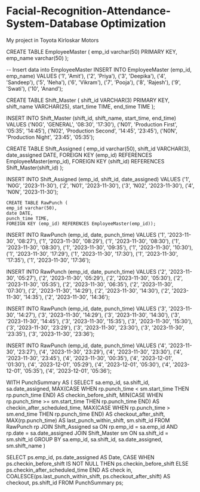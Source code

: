 # Facial-Recognition-Attendance-System-Database Optimization
My project in Toyota Kirloskar Motors  


CREATE TABLE EmployeeMaster (
    emp_id varchar(50) PRIMARY KEY,
    emp_name varchar(50)
);

-- Insert data into EmployeeMaster
INSERT INTO EmployeeMaster (emp_id, emp_name) VALUES 
('1', 'Amit'),
('2', 'Priya'),
('3', 'Deepika'),
('4', 'Sandeep'),
('5', 'Neha'),
('6', 'Vikram'),
('7', 'Pooja'),
('8', 'Rajesh'),
('9', 'Swati'),
('10', 'Anand');

CREATE TABLE Shift_Master (
    shift_id VARCHAR(3) PRIMARY KEY,
    shift_name VARCHAR(25),
    start_time TIME,
    end_time TIME
);

INSERT INTO Shift_Master (shift_id, shift_name, start_time, end_time)
VALUES
    ('N0G', 'GENERAL', '08:30', '17:30'),
    ('N01', 'Production First', '05:35', '14:45'),
    ('N02', 'Production Second', '14:45', '23:45'),
    ('N0N', 'Production Night', '23:45', '05:35');

CREATE TABLE Shift_Assigned (
    emp_id varchar(50),
    shift_id VARCHAR(3),
    date_assigned DATE,
    FOREIGN KEY (emp_id) REFERENCES EmployeeMaster(emp_id),
    FOREIGN KEY (shift_id) REFERENCES Shift_Master(shift_id)
);


INSERT INTO Shift_Assigned (emp_id, shift_id, date_assigned)
VALUES
    ('1', 'N0G', '2023-11-30'),
    ('2', 'N01', '2023-11-30'),
    ('3', 'N02', '2023-11-30'),
    ('4', 'N0N', '2023-11-30');

    CREATE TABLE RawPunch (
    emp_id varchar(50),
    date DATE,
    punch_time TIME,
    FOREIGN KEY (emp_id) REFERENCES EmployeeMaster(emp_id));


INSERT INTO RawPunch (emp_id, date, punch_time)
VALUES
    ('1', '2023-11-30', '08:27'),
    ('1', '2023-11-30', '08:29'),
    ('1', '2023-11-30', '08:30'),
    ('1', '2023-11-30', '08:30'),
    ('1', '2023-11-30', '09:35'),
    ('1', '2023-11-30', '10:30'),
    ('1', '2023-11-30', '17:29'),
    ('1', '2023-11-30', '17:30'),
    ('1', '2023-11-30', '17:35'),
    ('1', '2023-11-30', '17:36');



INSERT INTO RawPunch (emp_id, date, punch_time)
VALUES
    ('2', '2023-11-30', '05:27'),
    ('2', '2023-11-30', '05:29'),
    ('2', '2023-11-30', '05:30'),
    ('2', '2023-11-30', '05:35'),
    ('2', '2023-11-30', '06:35'),
    ('2', '2023-11-30', '07:30'),
    ('2', '2023-11-30', '14:29'),
    ('2', '2023-11-30', '14:30'),
    ('2', '2023-11-30', '14:35'),
    ('2', '2023-11-30', '14:36');



INSERT INTO RawPunch (emp_id, date, punch_time)
VALUES
    ('3', '2023-11-30', '14:27'),
    ('3', '2023-11-30', '14:29'),
    ('3', '2023-11-30', '14:30'),
    ('3', '2023-11-30', '14:45'),
    ('3', '2023-11-30', '15:35'),
    ('3', '2023-11-30', '15:30'),
    ('3', '2023-11-30', '23:29'),
    ('3', '2023-11-30', '23:30'),
    ('3', '2023-11-30', '23:35'),
    ('3', '2023-11-30', '23:36');



INSERT INTO RawPunch (emp_id, date, punch_time)
VALUES
    ('4', '2023-11-30', '23:27'),
    ('4', '2023-11-30', '23:29'),
    ('4', '2023-11-30', '23:30'),
    ('4', '2023-11-30', '23:45'),
    ('4', '2023-11-30', '00:35'),
    ('4', '2023-12-01', '01:30'),
    ('4', '2023-12-01', '05:29'),
    ('4', '2023-12-01', '05:30'),
    ('4', '2023-12-01', '05:35'),
    ('4', '2023-12-01', '05:36');



WITH PunchSummary AS (
    SELECT
        sa.emp_id,
        sa.shift_id,
        sa.date_assigned,
        MAX(CASE WHEN rp.punch_time < sm.start_time THEN rp.punch_time END) AS checkin_before_shift,
        MIN(CASE WHEN rp.punch_time >= sm.start_time THEN rp.punch_time END) AS checkin_after_scheduled_time,
        MAX(CASE WHEN rp.punch_time > sm.end_time THEN rp.punch_time END) AS checkout_after_shift,
        MAX(rp.punch_time) AS last_punch_within_shift,
        sm.shift_id
    FROM
        RawPunch rp
    JOIN
        Shift_Assigned sa ON rp.emp_id = sa.emp_id AND rp.date = sa.date_assigned
    JOIN
        Shift_Master sm ON sa.shift_id = sm.shift_id
    GROUP BY
        sa.emp_id,
        sa.shift_id,
        sa.date_assigned,
        sm.shift_name
)

SELECT
    ps.emp_id,
    ps.date_assigned AS Date,
    CASE
        WHEN ps.checkin_before_shift IS NOT NULL THEN ps.checkin_before_shift
        ELSE ps.checkin_after_scheduled_time
    END AS check in,
    COALESCE(ps.last_punch_within_shift, ps.checkout_after_shift) AS checkout,
    ps.shift_id
FROM
    PunchSummary ps;


